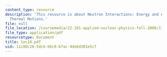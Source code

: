 ```yaml
---
content_type: resource
description: 'This resource is about Neutron Interactions: Energy and Angular Distributions,
  Thermal Motions.'
file: null
file_location: /coursemedia/22-101-applied-nuclear-physics-fall-2006/11c80c265dcb66c8b7ac4de6d301e5c7_lec18.pdf
file_type: application/pdf
resourcetype: Document
title: lec18.pdf
uid: 11c80c26-5dcb-66c8-b7ac-4de6d301e5c7
---
```


